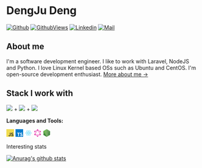 # DengJu Deng

[![Github](https://img.shields.io/github/followers/alkhachatryan?label=Follow&style=social)](https://github.com/alkhachatryan)
[![GithubViews](https://api.freemotion-llc.com/api/github/v1/profile-views?username=Turkyden)](https://github.com/Turkyden)
[![Linkedin](https://img.shields.io/badge/-Alexey%20Khachatryan-blue?style=flat-square&logo=linkedin&logoColor=white&link=https://www.linkedin.com/in/alexey-khachatryan-8707b7a5/)](https://www.linkedin.com/in/alexey-khachatryan-8707b7a5/)
[![Mail](https://img.shields.io/badge/-info@khachatryan.org-gray?style=flat-square&logo=gmail&logoColor=red&link=)](mailto:info@khachatryan.org)

## About me

I'm a software development engineer. I like to work with Laravel, NodeJS and Python. I love Linux Kernel based OSs such as Ubuntu and CentOS. I'm open-source development enthusiast. [More about me &rarr;](https://turkyden.netlify.app/)

## Stack I work with
<code><img height="50" src="https://www.vectorlogo.zone/logos/typescriptlang/typescriptlang-ar21.svg"></code>
+
<code><img height="50" src="https://www.vectorlogo.zone/logos/nodejs/nodejs-ar21.svg"></code>
+
<code><img height="50" src="https://www.vectorlogo.zone/logos/reactjs/reactjs-ar21.svg"></code>

**Languages and Tools:** 

<code><img height="20" src="https://raw.githubusercontent.com/github/explore/80688e429a7d4ef2fca1e82350fe8e3517d3494d/topics/javascript/javascript.png"></code>
<code><img height="20" src="https://raw.githubusercontent.com/github/explore/80688e429a7d4ef2fca1e82350fe8e3517d3494d/topics/typescript/typescript.png"></code>
<code><img height="20" src="https://raw.githubusercontent.com/github/explore/80688e429a7d4ef2fca1e82350fe8e3517d3494d/topics/react/react.png"></code>
<code><img height="20" src="https://raw.githubusercontent.com/github/explore/5c058a388828bb5fde0bcafd4bc867b5bb3f26f3/topics/graphql/graphql.png"></code>
<code><img height="20" src="https://raw.githubusercontent.com/github/explore/80688e429a7d4ef2fca1e82350fe8e3517d3494d/topics/nodejs/nodejs.png"></code>  

Interesting stats

[![Anurag's github stats](https://github-readme-stats.vercel.app/api?username=Turkyden)](https://github.com/Turkyden)

<!--

## 谭雯 · 项目实施工程师

> 你好，我是谭雯，一个具有开发背景的且专注于企业级 Saas 项目的实施工程师。

### 教育背景

天津工业大学 / 软件工程 / 工学学士学位

### 工作履历

2019.03 ~ 至今 / 泛微软件 / 项目实施工程师

工作内容：项目初期调研，系统搭建，用户培训，操作手册编写。

2018.11 ~ 2019.03 / 软通动力 / Java 开发工程师

工作内容：奥凯航空内部资产管理系统的基础信息管理模块的编写。

### 项目经验

一）上海城建市政集团 OA 办公协同平台

主要负责该公司协同平台的搭建，包括公文，报销，档案，印章，行政，数据中心，契约锁等模块，人力资源 API 接口文档整理，统一单点登录，统一待办等。

二）凯帝珂广告公司合同管理系统

主要负责 OA 系统合同管理流程搭建，集成金格电子签章，在流程审批过程中进行完成服务商与供应商有关合同和框架协议的智能签署。

三）邦纳电子协同办公系统

样品管理，人事管理，KPI考核，项目管理等。

四）奥凯航空内部资产管理系统

奥凯航空内部资源管理系统是针对奥凯航空企业的人事管理，资产管理，固定资产，流动资产以及物资进行管理的内部管理软件。

### 所获证书

大学英语六级，具备英文文档读写能力

普通话二级甲等证书，沟通

### 专业技能

熟练掌握泛微ecology产品：流程管理，建模管理，公文管理，电子签章私有化，预算管理，数据中心等；

熟悉关系型数据库sqlserver，mysql等，会进行视图的编写；

熟练掌握需求文档，用户培训手册，API接口文档等的编写；

熟练掌握office办公软件等的使用。

会使用photo shop 进行简单的图片修整。



**Turkyden/Turkyden** is a ✨ _special_ ✨ repository because its `README.md` (this file) appears on your GitHub profile.

Here are some ideas to get you started:

- 🔭 I’m currently working on weaver net...
- 🌱 I’m currently learning ...
- 👯 I’m looking to collaborate on ...
- 🤔 I’m looking for help with ...
- 💬 Ask me about ...
- 📫 How to reach me: ...
- 😄 Pronouns: ...
- ⚡ Fun fact: ...
-->
